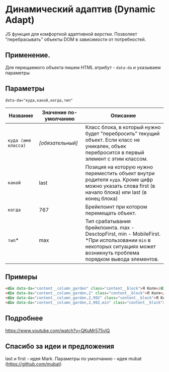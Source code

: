 # Динамический адаптив (Dynamic Adapt)
JS функция для комфортной адаптивной верстки. Позволяет "перебрасывать" объекты DOM в зависимости от потребностей.

## Применение.
Для перещаемого объекта пишем HTML атрибут - `data-da` и указываем параметры 

## Параметры

`data-da="куда,какой,когда,тип"`

Название | Значение по-умолчанию | Описание
------------- | ------------- | ------------- 
`куда (имя класса)` | _\[обязательный\]_ | Класс блока, в который нужно будет "перебросить" текущий объект. Если класс не уникален, объек перебросится в первый элемент с этим классом.
`какой` | last | Позиция на которую нужно переместить объект внутри родителя `куда`. Кроме цифр можно указать слова first (в начало блока) или last (в конец блока)
`когда` | 767 | Брейкпоинт при котором перемещать объект.
`тип`* | max | Тип срабатывания брейкпоинта. max - DesctopFirst, min - MobileFirst. *При использовании `min` в некоторых ситуациях может возникнуть проблема порядком вывода элементов.

## Примеры

```html
<div data-da="content__column_garden" class="content__block">Я Коля</div>
<div data-da="content__column_garden,2" class="content__block">Я Коля</div>
<div data-da="content__column_garden,2,992" class="content__block">Я Коля</div>
<div data-da="content__column_garden,2,992,min" class="content__block">Я Коля</div>
```

## Подробнее
https://www.youtube.com/watch?v=QKuMr575vlQ

## Спасибо за идеи и предложения
last и first - идея Mark.
Параметры по умолчанию - идея mubat (https://github.com/mubat)
